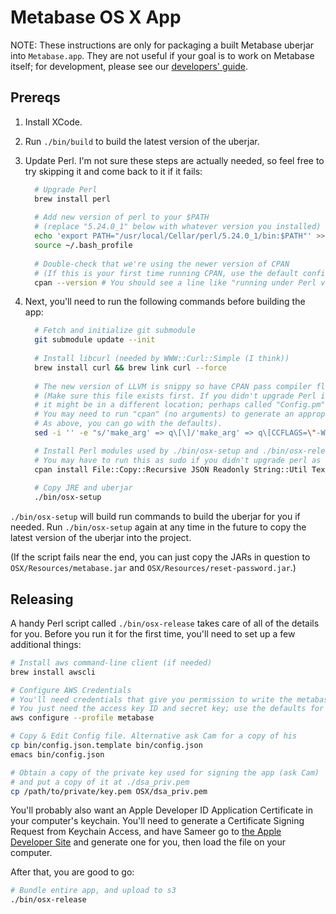# Metabase OS X App

NOTE: These instructions are only for packaging a built Metabase uberjar into `Metabase.app`. They are not useful if your goal is to work on Metabase itself; for development, please see our [developers' guide](developers-guide.md). 

## Prereqs

1.  Install XCode.

2.  Run `./bin/build` to build the latest version of the uberjar.

3.  Update Perl. I'm not sure these steps are actually needed, so feel free to try skipping it and come back to it if it fails:
  
    ```bash
      # Upgrade Perl
      brew install perl
      
      # Add new version of perl to your $PATH
      # (replace "5.24.0_1" below with whatever version you installed)
      echo 'export PATH="/usr/local/Cellar/perl/5.24.0_1/bin:$PATH"' >> ~/.bash_profile
      source ~/.bash_profile
      
      # Double-check that we're using the newer version of CPAN
      # (If this is your first time running CPAN, use the default config settings when prompted)
      cpan --version # You should see a line like "running under Perl version 5.24.0."
    ```

4.  Next, you'll need to run the following commands before building the app:

    ```bash
      # Fetch and initialize git submodule
      git submodule update --init
      
      # Install libcurl (needed by WWW::Curl::Simple (I think))
      brew install curl && brew link curl --force
      
      # The new version of LLVM is snippy so have CPAN pass compiler flags to fix errors
      # (Make sure this file exists first. If you didn't upgrade Perl in the step above, 
      # it might be in a different location; perhaps called "Config.pm". 
      # You may need to run "cpan" (no arguments) to generate an appropriate initial config. 
      # As above, you can go with the defaults).
      sed -i '' -e "s/'make_arg' => q\[\]/'make_arg' => q\[CCFLAGS=\"-Wno-return-type\"\]/" ~/.cpan/CPAN/MyConfig.pm

      # Install Perl modules used by ./bin/osx-setup and ./bin/osx-release
      # You may have to run this as sudo if you didn't upgrade perl as described in step above
      cpan install File::Copy::Recursive JSON Readonly String::Util Text::Caml WWW::Curl::Simple
      
      # Copy JRE and uberjar
      ./bin/osx-setup
    ```

`./bin/osx-setup` will build run commands to build the uberjar for you if needed.
Run `./bin/osx-setup` again at any time in the future to copy the latest version of the uberjar into the project.

(If the script fails near the end, you can just copy the JARs in question to `OSX/Resources/metabase.jar` and `OSX/Resources/reset-password.jar`.)

## Releasing

A handy Perl script called `./bin/osx-release` takes care of all of the details for you. Before you run it for the first time, you'll need to set up a few additional things:

```bash
# Install aws command-line client (if needed)
brew install awscli

# Configure AWS Credentials
# You'll need credentials that give you permission to write the metabase-osx-releases S3 bucket.
# You just need the access key ID and secret key; use the defaults for locale and other options.
aws configure --profile metabase

# Copy & Edit Config file. Alternative ask Cam for a copy of his
cp bin/config.json.template bin/config.json
emacs bin/config.json

# Obtain a copy of the private key used for signing the app (ask Cam)
# and put a copy of it at ./dsa_priv.pem
cp /path/to/private/key.pem OSX/dsa_priv.pem
```

You'll probably also want an Apple Developer ID Application Certificate in your computer's keychain. You'll need to generate a Certificate Signing Request from Keychain Access, and have Sameer go to [the Apple Developer Site](https://developer.apple.com/account/mac/certificate/) and generate one for you, then load the file on your computer. 

After that, you are good to go:
```bash
# Bundle entire app, and upload to s3
./bin/osx-release
```
